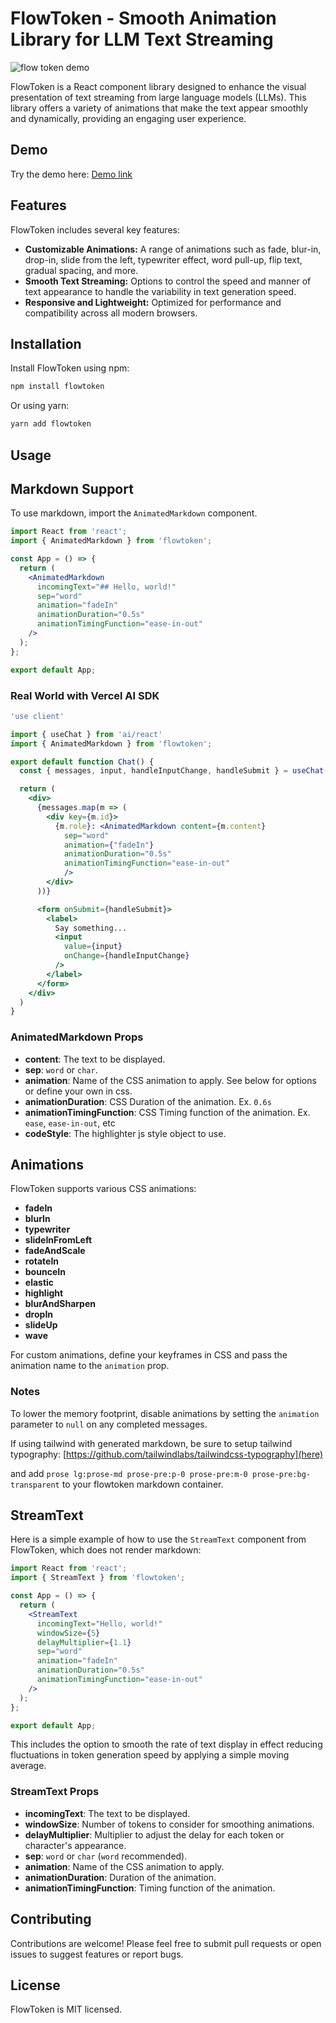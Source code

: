 
# FlowToken - Smooth Animation Library for LLM Text Streaming

![flow token demo](https://nextjs-omega-five-46.vercel.app/demo.gif)

FlowToken is a React component library designed to enhance the visual presentation of text streaming from large language models (LLMs). This library offers a variety of animations that make the text appear smoothly and dynamically, providing an engaging user experience.

## Demo

Try the demo here: [Demo link](https://nextjs-omega-five-46.vercel.app/)

## Features

FlowToken includes several key features:

- **Customizable Animations:** A range of animations such as fade, blur-in, drop-in, slide from the left, typewriter effect, word pull-up, flip text, gradual spacing, and more.
- **Smooth Text Streaming:** Options to control the speed and manner of text appearance to handle the variability in text generation speed.
- **Responsive and Lightweight:** Optimized for performance and compatibility across all modern browsers.

## Installation

Install FlowToken using npm:

```bash
npm install flowtoken
```

Or using yarn:

```bash
yarn add flowtoken
```

## Usage

## Markdown Support

To use markdown, import the `AnimatedMarkdown` component.

```jsx
import React from 'react';
import { AnimatedMarkdown } from 'flowtoken';

const App = () => {
  return (
    <AnimatedMarkdown
      incomingText="## Hello, world!"
      sep="word"
      animation="fadeIn"
      animationDuration="0.5s"
      animationTimingFunction="ease-in-out"
    />
  );
};

export default App;
```

### Real World with Vercel AI SDK

```jsx
'use client'

import { useChat } from 'ai/react'
import { AnimatedMarkdown } from 'flowtoken';

export default function Chat() {
  const { messages, input, handleInputChange, handleSubmit } = useChat()

  return (
    <div>
      {messages.map(m => (
        <div key={m.id}>
          {m.role}: <AnimatedMarkdown content={m.content}
            sep="word"
            animation={"fadeIn"}
            animationDuration="0.5s"
            animationTimingFunction="ease-in-out"
            />
        </div>
      ))}

      <form onSubmit={handleSubmit}>
        <label>
          Say something...
          <input
            value={input}
            onChange={handleInputChange}
          />
        </label>
      </form>
    </div>
  )
}
```

### AnimatedMarkdown Props

- **content**: The text to be displayed.
- **sep**: `word` or `char`.
- **animation**: Name of the CSS animation to apply. See below for options or define your own in css.
- **animationDuration**: CSS Duration of the animation. Ex. `0.6s`
- **animationTimingFunction**: CSS Timing function of the animation. Ex. `ease`, `ease-in-out`, etc
- **codeStyle**: The highlighter js style object to use.

## Animations

FlowToken supports various CSS animations:
- **fadeIn**
- **blurIn**
- **typewriter**
- **slideInFromLeft**
- **fadeAndScale**
- **rotateIn**
- **bounceIn**
- **elastic**
- **highlight**
- **blurAndSharpen**
- **dropIn**
- **slideUp**
- **wave**

For custom animations, define your keyframes in CSS and pass the animation name to the `animation` prop.

### Notes

To lower the memory footprint, disable animations by setting the `animation` parameter to `null` on any completed messages.

If using tailwind with generated markdown, be sure to setup tailwind typography: [https://github.com/tailwindlabs/tailwindcss-typography](here)

and add `prose lg:prose-md prose-pre:p-0 prose-pre:m-0 prose-pre:bg-transparent` to your flowtoken markdown container.

## StreamText

Here is a simple example of how to use the `StreamText` component from FlowToken, which does not render markdown:

```jsx
import React from 'react';
import { StreamText } from 'flowtoken';

const App = () => {
  return (
    <StreamText
      incomingText="Hello, world!"
      windowSize={5}
      delayMultiplier={1.1}
      sep="word"
      animation="fadeIn"
      animationDuration="0.5s"
      animationTimingFunction="ease-in-out"
    />
  );
};

export default App;
```

This includes the option to smooth the rate of text display in effect reducing fluctuations in token generation speed by applying a simple moving average.

### StreamText Props

- **incomingText**: The text to be displayed.
- **windowSize**: Number of tokens to consider for smoothing animations.
- **delayMultiplier**: Multiplier to adjust the delay for each token or character's appearance.
- **sep**: `word` or `char` (`word` recommended).
- **animation**: Name of the CSS animation to apply.
- **animationDuration**: Duration of the animation.
- **animationTimingFunction**: Timing function of the animation.

## Contributing

Contributions are welcome! Please feel free to submit pull requests or open issues to suggest features or report bugs.

## License

FlowToken is MIT licensed.
